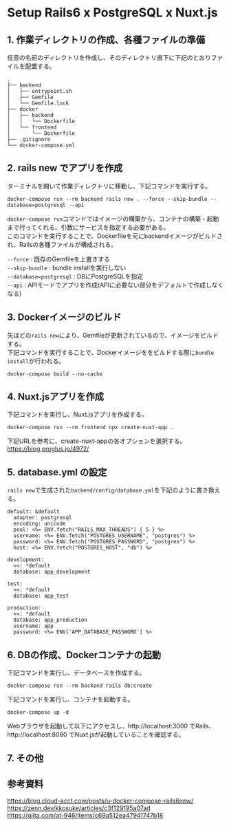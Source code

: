 # Setup Rails6 x PostgreSQL x Nuxt.js

## 1. 作業ディレクトリの作成、各種ファイルの準備

任意の名前のディレクトリを作成し、そのディレクトリ直下に下記のとおりファイルを配置する。
```
.
├── backend
│   ├── entrypoint.sh
│   ├── Gemfile
│   └── Gemfile.lock
├── docker
│   ├── backend
│   │   └── Dockerfile
│   └── frontend
│       └── Dockerfile
├── .gitignore
└── docker-compose.yml
```

## 2. rails new でアプリを作成

ターミナルを開いて作業ディレクトリに移動し、下記コマンドを実行する。
```
docker-compose run --rm backend rails new . --force --skip-bundle --database=postgresql --api
```
`docker-compose run`コマンドではイメージの構築から、コンテナの構築・起動まで行ってくれる。引数にサービスを指定する必要がある。<br>
このコマンドを実行することで、Dockerfileを元にbackendイメージがビルドされ、Railsの各種ファイルが構成される。<br>

`--force` : 既存のGemfileを上書きする<br>
`--skip-bundle` : bundle installを実行しない<br>
`--database=postgresql` : DBにPostgreSQLを指定<br>
`--api` : APIモードでアプリを作成(APIに必要ない部分をデフォルトで作成しなくなる)

## 3. Dockerイメージのビルド

先ほどの`rails new`により、Gemfileが更新されているので、イメージをビルドする。<br>
下記コマンドを実行することで、Dockerイメージををビルドする際に`bundle install`が行われる。
```
docker-compose build --no-cache
```

## 4. Nuxt.jsアプリを作成

下記コマンドを実行し、Nuxt.jsアプリを作成する。
```
docker-compose run --rm frontend npx create-nuxt-app .
```
下記URLを参考に、create-nuxt-appの各オプションを選択する。<br>
https://blog.proglus.jp/4972/

## 5. database.yml の設定

`rails new`で生成された`backend/config/database.yml`を下記のように書き換える。
```
default: &default
  adapter: postgresql
  encoding: unicode
  pool: <%= ENV.fetch("RAILS_MAX_THREADS") { 5 } %>
  username: <%= ENV.fetch("POSTGRES_USERNAME", "postgres") %>
  password: <%= ENV.fetch("POSTGRES_PASSWORD", "postgres") %>
  host: <%= ENV.fetch("POSTGRES_HOST", "db") %>

development:
  <<: *default
  database: app_development

test:
  <<: *default
  database: app_test

production:
  <<: *default
  database: app_production
  username: app
  password: <%= ENV['APP_DATABASE_PASSWORD'] %>
```

## 6. DBの作成、Dockerコンテナの起動

下記コマンドを実行し、データベースを作成する。
```
docker-compose run --rm backend rails db:create
```
下記コマンドを実行し、コンテナを起動する。
```
docker-compose up -d
```
Webブラウザを起動して以下にアクセスし、http://localhost:3000 でRails、http://localhost:8080 でNuxt.jsが起動していることを確認する。

## 7. その他

## 参考資料

https://blog.cloud-acct.com/posts/u-docker-compose-rails6new/<br>
https://zenn.dev/kkosuke/articles/c3f129195a07ad<br>
https://qiita.com/at-946/items/c69a512ea47941747b18
